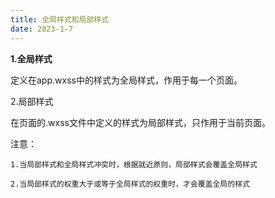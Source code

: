 ```yaml
---
title: 全局样式和局部样式
date: 2023-1-7
---
```

**1.全局样式**

定义在app.wxss中的样式为全局样式，作用于每一个页面。

2.局部样式

在页面的.wxss文件中定义的样式为局部样式，只作用于当前页面。

注意：

    1.当局部样式和全局样式冲突时，根据就近原则，局部样式会覆盖全局样式

    2.当局部样式的权重大于或等于全局样式的权重时，才会覆盖全局的样式
